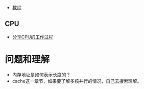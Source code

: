 - [教程](https://www.bilibili.com/video/av15123338?t=209)

## CPU
- [分享CPU的工作过程](https://software.intel.com/zh-cn/articles/book-Processor-Architecture_CPU_work_process)


# 问题和理解
- 内存地址是如何表示长度的？
- cache这一章节，如果要了解多核并行的情况，自己去搜索理解。